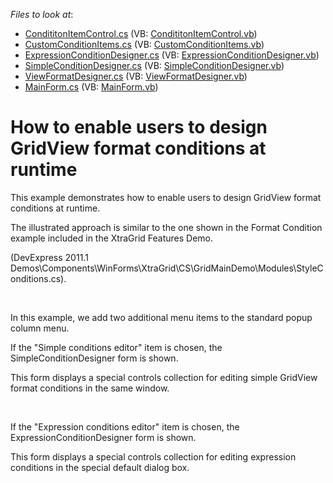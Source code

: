 <!-- default file list -->
*Files to look at*:

* [CondititonItemControl.cs](./CS/GridViewFormatCondition/CondititonItemControl.cs) (VB: [CondititonItemControl.vb](./VB/GridViewFormatCondition/CondititonItemControl.vb))
* [CustomConditionItems.cs](./CS/GridViewFormatCondition/CustomConditionItems.cs) (VB: [CustomConditionItems.vb](./VB/GridViewFormatCondition/CustomConditionItems.vb))
* [ExpressionConditionDesigner.cs](./CS/GridViewFormatCondition/ExpressionConditionDesigner.cs) (VB: [ExpressionConditionDesigner.vb](./VB/GridViewFormatCondition/ExpressionConditionDesigner.vb))
* [SimpleConditionDesigner.cs](./CS/GridViewFormatCondition/SimpleConditionDesigner.cs) (VB: [SimpleConditionDesigner.vb](./VB/GridViewFormatCondition/SimpleConditionDesigner.vb))
* [ViewFormatDesigner.cs](./CS/GridViewFormatCondition/ViewFormatDesigner.cs) (VB: [ViewFormatDesigner.vb](./VB/GridViewFormatCondition/ViewFormatDesigner.vb))
* [MainForm.cs](./CS/MainForm.cs) (VB: [MainForm.vb](./VB/MainForm.vb))
<!-- default file list end -->
# How to enable users to design GridView format conditions at runtime


<p>This example demonstrates how to enable users to design GridView format conditions at runtime.</p><p>The illustrated approach is similar to the one shown in the Format Condition example included in the XtraGrid Features Demo.</p><p>(DevExpress 2011.1 Demos\Components\WinForms\XtraGrid\CS\GridMainDemo\Modules\StyleConditions.cs).</p><br />
<p>In this example, we add two additional menu items to the standard popup column menu.</p><p>If the "Simple conditions editor" item is chosen, the SimpleConditionDesigner form is shown.</p><p>This form displays a special controls collection for editing simple GridView format conditions in the same window.</p><br />
<p>If the "Expression conditions editor" item is chosen, the ExpressionConditionDesigner form is shown.</p><p>This form displays a special controls collection for editing expression conditions in the special default dialog box.</p>

<br/>


